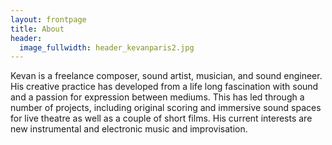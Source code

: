 ```yaml
---
layout: frontpage
title: About
header:
  image_fullwidth: header_kevanparis2.jpg
---
```


Kevan is a freelance composer, sound artist, musician, and sound engineer. His creative practice has developed from a life long fascination with sound and a passion for expression between mediums. This has led through a number of projects, including original scoring and immersive sound spaces for live theatre as well as a couple of short films. His current interests are new instrumental and electronic music and improvisation.
